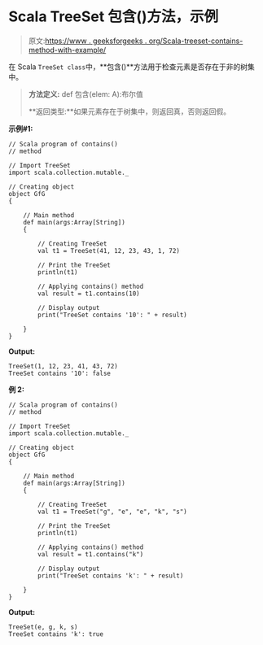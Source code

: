 # Scala TreeSet 包含()方法，示例

> 原文:[https://www . geeksforgeeks . org/Scala-treeset-contains-method-with-example/](https://www.geeksforgeeks.org/scala-treeset-contains-method-with-example/)

在 Scala `TreeSet class`中，**包含()**方法用于检查元素是否存在于非的树集中。

> **方法定义:** def 包含(elem: A):布尔值
> 
> **返回类型:**如果元素存在于树集中，则返回真，否则返回假。

**示例#1:**

```
// Scala program of contains() 
// method 

// Import TreeSet
import scala.collection.mutable._

// Creating object 
object GfG 
{ 

    // Main method 
    def main(args:Array[String]) 
    { 

        // Creating TreeSet
        val t1 = TreeSet(41, 12, 23, 43, 1, 72) 

        // Print the TreeSet
        println(t1) 

        // Applying contains() method  
        val result = t1.contains(10)

        // Display output 
        print("TreeSet contains '10': " + result) 

    } 
} 
```

**Output:**

```
TreeSet(1, 12, 23, 41, 43, 72)
TreeSet contains '10': false

```

**例 2:**

```
// Scala program of contains() 
// method 

// Import TreeSet
import scala.collection.mutable._

// Creating object 
object GfG 
{ 

    // Main method 
    def main(args:Array[String]) 
    { 

        // Creating TreeSet
        val t1 = TreeSet("g", "e", "e", "k", "s") 

        // Print the TreeSet
        println(t1) 

        // Applying contains() method  
        val result = t1.contains("k")

        // Display output 
        print("TreeSet contains 'k': " + result) 

    } 
} 
```

**Output:**

```
TreeSet(e, g, k, s)
TreeSet contains 'k': true

```